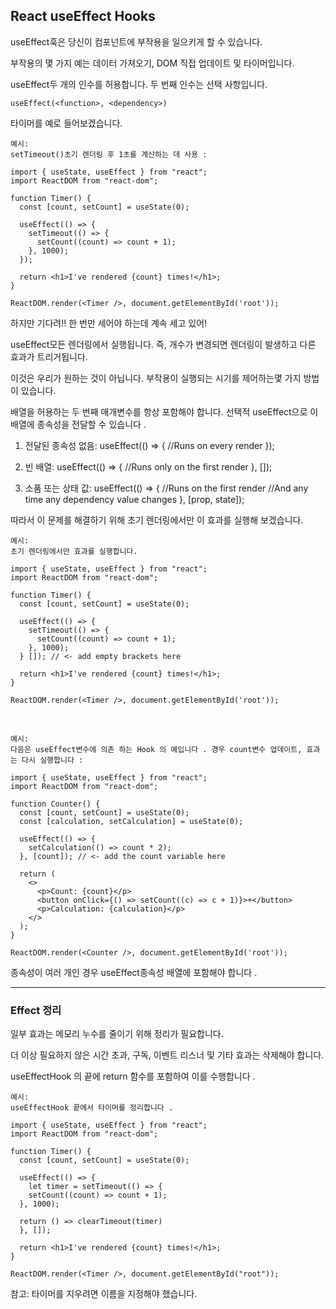 ## React useEffect Hooks

useEffect훅은 당신이 컴포넌트에 부작용을 일으키게 할 수 있습니다.

부작용의 몇 가지 예는 데이터 가져오기, DOM 직접 업데이트 및 타이머입니다.

useEffect두 개의 인수를 허용합니다. 두 번째 인수는 선택 사항입니다.

    useEffect(<function>, <dependency>)

타이머를 예로 들어보겠습니다.

    예시:
    setTimeout()초기 렌더링 후 1초를 계산하는 데 사용 :

    import { useState, useEffect } from "react";
    import ReactDOM from "react-dom";

    function Timer() {
      const [count, setCount] = useState(0);

      useEffect(() => {
        setTimeout(() => {
          setCount((count) => count + 1);
        }, 1000);
      });

      return <h1>I've rendered {count} times!</h1>;
    }

    ReactDOM.render(<Timer />, document.getElementById('root'));

하지만 기다려!! 한 번만 세어야 하는데 계속 세고 있어!

useEffect모든 렌더링에서 실행됩니다. 즉, 개수가 변경되면 렌더링이 발생하고 다른 효과가 트리거됩니다.

이것은 우리가 원하는 것이 아닙니다. 부작용이 실행되는 시기를 제어하는 ​​몇 가지 방법이 있습니다.

배열을 허용하는 두 번째 매개변수를 항상 포함해야 합니다. 선택적 useEffect으로 이 배열에 종속성을 전달할 수 있습니다 .

1. 전달된 종속성 없음:
   useEffect(() => {
   //Runs on every render
   });

2. 빈 배열:
   useEffect(() => {
   //Runs only on the first render
   }, []);

3. 소품 또는 상태 값:
   useEffect(() => {
   //Runs on the first render
   //And any time any dependency value changes
   }, [prop, state]);

따라서 이 문제를 해결하기 위해 초기 렌더링에서만 이 효과를 실행해 보겠습니다.

    예시:
    초기 렌더링에서만 효과를 실행합니다.

    import { useState, useEffect } from "react";
    import ReactDOM from "react-dom";

    function Timer() {
      const [count, setCount] = useState(0);

      useEffect(() => {
        setTimeout(() => {
          setCount((count) => count + 1);
        }, 1000);
      } []); // <- add empty brackets here

      return <h1>I've rendered {count} times!</h1>;
    }

    ReactDOM.render(<Timer />, document.getElementById('root'));

<br />

    예시:
    다음은 useEffect변수에 의존 하는 Hook 의 예입니다 . 경우 count변수 업데이트, 효과는 다시 실행합니다 :

    import { useState, useEffect } from "react";
    import ReactDOM from "react-dom";

    function Counter() {
      const [count, setCount] = useState(0);
      const [calculation, setCalculation] = useState(0);

      useEffect(() => {
        setCalculation(() => count * 2);
      }, [count]); // <- add the count variable here

      return (
        <>
          <p>Count: {count}</p>
          <button onClick={() => setCount((c) => c + 1)}>+</button>
          <p>Calculation: {calculation}</p>
        </>
      );
    }

    ReactDOM.render(<Counter />, document.getElementById('root'));

종속성이 여러 개인 경우 useEffect종속성 배열에 포함해야 합니다 .

---

### Effect 정리

일부 효과는 메모리 누수를 줄이기 위해 정리가 필요합니다.

더 이상 필요하지 않은 시간 초과, 구독, 이벤트 리스너 및 기타 효과는 삭제해야 합니다.

useEffectHook 의 끝에 return 함수를 포함하여 이를 수행합니다 .

    예시:
    useEffectHook 끝에서 타이머를 정리합니다 .

    import { useState, useEffect } from "react";
    import ReactDOM from "react-dom";

    function Timer() {
      const [count, setCount] = useState(0);

      useEffect(() => {
        let timer = setTimeout(() => {
        setCount((count) => count + 1);
      }, 1000);

      return () => clearTimeout(timer)
      }, []);

      return <h1>I've rendered {count} times!</h1>;
    }

    ReactDOM.render(<Timer />, document.getElementById("root"));

참고: 타이머를 지우려면 이름을 지정해야 했습니다.
